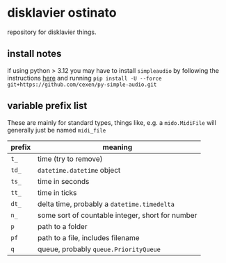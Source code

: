 # disklavier ostinato

repository for disklavier things.

## install notes
if using python > 3.12 you may have to install `simpleaudio` by following the instructions [here](https://github.com/hamiltron/py-simple-audio/issues/72#issuecomment-1902610214) and running `pip install -U --force git+https://github.com/cexen/py-simple-audio.git`

## variable prefix list

These are mainly for standard types, things like, e.g. a `mido.MidiFile` will generally just be named `midi_file`

| prefix  |   meaning |
|--- |--- |
|   `t_` |   time (try to remove) |
|   `td_` | `datetime.datetime` object   |
|   `ts_` |   time in seconds |
|   `tt_` | time in ticks   |
|  `dt_`  |  delta time, probably a `datetime.timedelta`  |
|  `n_`  | some sort of countable integer, short for number   |
|   `p` |   path to a folder  |
|   `pf` | path to a file, includes filename   |
|   `q` |   queue, probably `queue.PriorityQueue` |

